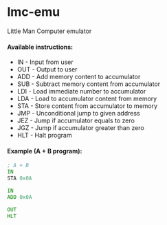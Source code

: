 # lmc-emu
Little Man Computer emulator

#### Available instructions:
* IN - Input from user
* OUT - Output to user
* ADD - Add memory content to accumulator
* SUB - Subtract memory content from accumulator
* LDI - Load immediate number to accumulator
* LDA - Load to accumulator content from memory
* STA - Store content from accumulator to memory
* JMP - Unconditional jump to given address
* JEZ - Jump if accumulator equals to zero
* JGZ - Jump if accumulator greater than zero
* HLT - Halt program

#### Example (A + B program):
```asm
; A + B
IN
STA 0x0A

IN
ADD 0x0A

OUT
HLT
```
